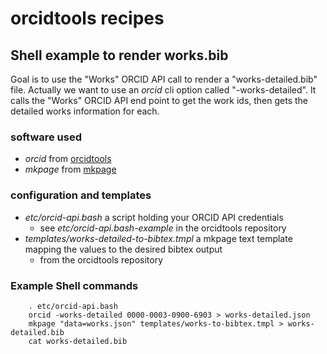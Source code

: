 
# orcidtools recipes

## Shell example to render works.bib

Goal is to use the "Works" ORCID API call to render a "works-detailed.bib" file.
Actually we want to use an _orcid_ cli option called "-works-detailed".
It calls the "Works" ORCID API end point to get the work ids, then 
gets the detailed works information for each.

### software used

+ _orcid_ from [orcidtools](https://caltechlibrary.github.io/orcidtools)
+ _mkpage_ from [mkpage](https://caltechlibrary.github.io/mkpage)

### configuration and templates

+ _etc/orcid-api.bash_ a script holding your ORCID API credentials
    + see _etc/orcid-api.bash-example_ in the orcidtools repository
+ _templates/works-detailed-to-bibtex.tmpl_ a mkpage text template mapping the values to the desired bibtex output
    + from the orcidtools repository

### Example Shell commands

```shell
    . etc/orcid-api.bash
    orcid -works-detailed 0000-0003-0900-6903 > works-detailed.json
    mkpage "data=works.json" templates/works-to-bibtex.tmpl > works-detailed.bib
    cat works-detailed.bib
```
